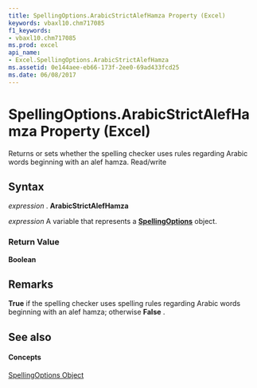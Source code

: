 ```yaml
---
title: SpellingOptions.ArabicStrictAlefHamza Property (Excel)
keywords: vbaxl10.chm717085
f1_keywords:
- vbaxl10.chm717085
ms.prod: excel
api_name:
- Excel.SpellingOptions.ArabicStrictAlefHamza
ms.assetid: 0e144aee-eb66-173f-2ee0-69ad433fcd25
ms.date: 06/08/2017
---
```



# SpellingOptions.ArabicStrictAlefHamza Property (Excel)

Returns or sets whether the spelling checker uses rules regarding Arabic words beginning with an alef hamza. Read/write


## Syntax

 _expression_ . **ArabicStrictAlefHamza**

 _expression_ A variable that represents a **[SpellingOptions](Excel.SpellingOptions.md)** object.


### Return Value

 **Boolean**


## Remarks

 **True** if the spelling checker uses spelling rules regarding Arabic words beginning with an alef hamza; otherwise **False** .


## See also


#### Concepts


[SpellingOptions Object](Excel.SpellingOptions.md)

